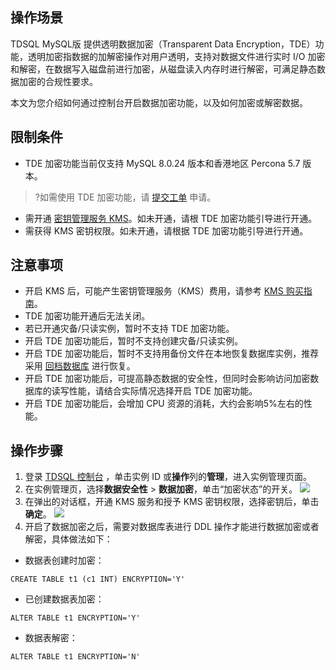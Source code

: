 ## 操作场景
TDSQL MySQL版 提供透明数据加密（Transparent Data Encryption，TDE）功能，透明加密指数据的加解密操作对用户透明，支持对数据文件进行实时 I/O 加密和解密，在数据写入磁盘前进行加密，从磁盘读入内存时进行解密，可满足静态数据加密的合规性要求。

本文为您介绍如何通过控制台开启数据加密功能，以及如何加密或解密数据。

## 限制条件
- TDE 加密功能当前仅支持 MySQL 8.0.24 版本和香港地区 Percona 5.7 版本。
>?如需使用 TDE 加密功能，请 [提交工单](https://console.cloud.tencent.com/workorder/category) 申请。
- 需开通 [密钥管理服务 KMS](https://cloud.tencent.com/document/product/573/38406)。如未开通，请根 TDE 加密功能引导进行开通。
- 需获得 KMS 密钥权限。如未开通，请根据 TDE 加密功能引导进行开通。

## 注意事项
- 开启 KMS 后，可能产生密钥管理服务（KMS）费用，请参考 [KMS 购买指南](https://cloud.tencent.com/document/product/573/18809)。
- TDE 加密功能开通后无法关闭。
- 若已开通灾备/只读实例，暂时不支持 TDE 加密功能。
- 开启 TDE 加密功能后，暂时不支持创建灾备/只读实例。
- 开启 TDE 加密功能后，暂时不支持用备份文件在本地恢复数据库实例，推荐采用 [回档数据库](https://cloud.tencent.com/document/product/557/70277) 进行恢复。
- 开启 TDE 加密功能后，可提高静态数据的安全性，但同时会影响访问加密数据库的读写性能，请结合实际情况选择开启 TDE 加密功能。
- 开启 TDE 加密功能后，会增加 CPU 资源的消耗，大约会影响5%左右的性能。

## 操作步骤
1. 登录 [TDSQL 控制台](https://console.cloud.tencent.com/tdsqld/instance-tdmysql) ，单击实例 ID 或**操作**列的**管理**，进入实例管理页面。
2. 在实例管理页，选择**数据安全性** > **数据加密**，单击“加密状态”的开关。
![](https://qcloudimg.tencent-cloud.cn/raw/99618df2c1cd9f4d282af3c4f8b1e15a.png)
3. 在弹出的对话框，开通 KMS 服务和授予 KMS 密钥权限，选择密钥后，单击**确定**。
![](https://qcloudimg.tencent-cloud.cn/raw/8773ef6df24379a29f5a1e80573391cb.png)
4. 开启了数据加密之后，需要对数据库表进行 DDL 操作才能进行数据加密或者解密，具体做法如下：
 - 数据表创建时加密：
```
CREATE TABLE t1 (c1 INT) ENCRYPTION='Y'
```
 - 已创建数据表加密：
```
ALTER TABLE t1 ENCRYPTION='Y'
```
 - 数据表解密：
```
ALTER TABLE t1 ENCRYPTION='N'
```
                

